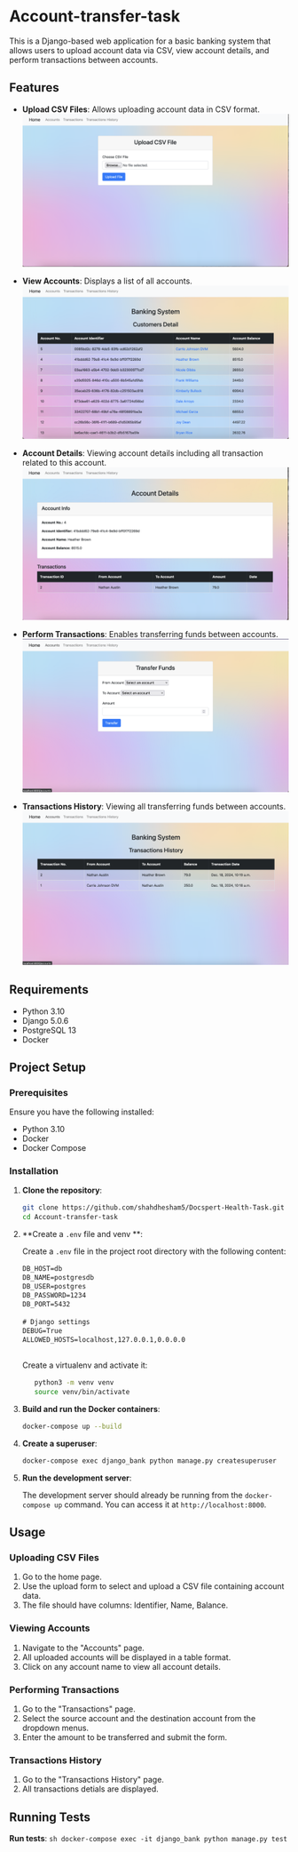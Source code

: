 # Account-transfer-task

This is a Django-based web application for a basic banking system that allows users to upload account data via CSV, view account details, and perform transactions between accounts.

## Features

- **Upload CSV Files**: Allows uploading account data in CSV format.
  ![Upload CSV Form](images/upload.png)
- **View Accounts**: Displays a list of all accounts.
  ![View Accounts](images/accounts.png)
- **Account Details**: Viewing account details including all transaction related to this account.
  ![Perform Transactions](images/details.png)
  
- **Perform Transactions**: Enables transferring funds between accounts.
  ![Perform Transactions](images/transaction.png)
- **Transactions History**: Viewing all transferring funds between accounts.
  ![Perform Transactions](images/history.png)

  
## Requirements

- Python 3.10
- Django 5.0.6
- PostgreSQL 13
- Docker

## Project Setup

### Prerequisites

Ensure you have the following installed:

- Python 3.10
- Docker
- Docker Compose

### Installation

1. **Clone the repository**:

    ```sh
    git clone https://github.com/shahdhesham5/Docspert-Health-Task.git
    cd Account-transfer-task
    ```

2. **Create a `.env` file and venv **:

    Create a `.env` file in the project root directory with the following content:

    ```env
    DB_HOST=db
    DB_NAME=postgresdb
    DB_USER=postgres
    DB_PASSWORD=1234
    DB_PORT=5432
    
    # Django settings
    DEBUG=True
    ALLOWED_HOSTS=localhost,127.0.0.1,0.0.0.0


    ```
   Create a virtualenv and activate it:
   ```sh
      python3 -m venv venv
      source venv/bin/activate
   ```
4. **Build and run the Docker containers**:

    ```sh
    docker-compose up --build
    ```

5. **Create a superuser**:

    ```sh
    docker-compose exec django_bank python manage.py createsuperuser
    ```

6. **Run the development server**:

    The development server should already be running from the `docker-compose up` command. You can access it at `http://localhost:8000`.

## Usage

### Uploading CSV Files

1. Go to the home page.
2. Use the upload form to select and upload a CSV file containing account data.
3. The file should have columns: Identifier, Name, Balance.

### Viewing Accounts

1. Navigate to the "Accounts" page.
2. All uploaded accounts will be displayed in a table format.
3. Click on any account name to view all account details.

### Performing Transactions

1. Go to the "Transactions" page.
2. Select the source account and the destination account from the dropdown menus.
3. Enter the amount to be transferred and submit the form.

### Transactions History 

1. Go to the "Transactions History" page.
2. All transactions detials are displayed.


## Running Tests
  **Run tests**:
    ```sh
      docker-compose exec -it django_bank python manage.py test
    ```

